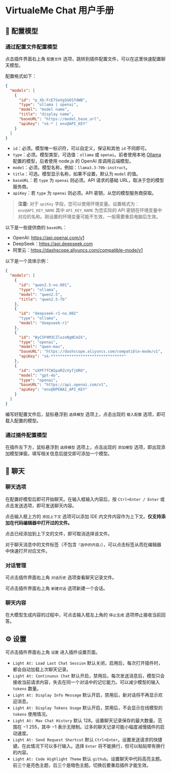 # VirtualeMe Chat 用户手册

## 📝 配置模型

### 通过配置文件配置模型

点击插件界面右上角 `配置文件` 选项，跳转到插件配置文件，可以在这里快速配置聊天模型。

配置格式如下：

```json
{
  "models": [
    {
      "id": "p_Xb-FcE7SeVgSG6SfdWB",
      "type": "ollama | openai",
      "model": "model name",
      "title": "display name",
      "baseURL": "https://model_base_url",
      "apiKey": "sk-* | env@API_KEY"
    }
  ]
}
```
- `id`：必须。模型唯一标识符，可以自定义，保证和其他 `id` 不同即可。
- `type`：必须。模型类型，可选值：`ollama` 或 `openai`。前者使用本地 [Ollama](https://github.com/ollama/ollama) 配置的模型，后者使用 node.js 的 OpenAI 库调用云端模型。
- `model`：必须。模型名称，例如：`llama3.3-70b-instruct`。
- `title`：可选。模型显示名称，如果不设置，默认为 `model` 的值。
- `baseURL`：若 `type` 为 `openai` 则必须。API 请求的基础 URL，取决于您的模型服务商。
- `apiKey`：若 `type` 为 `openai` 则必须。API 密钥，从您的模型服务商获取。

> **注意:** 对于 `apiKey` 字段，您可以使用环境变量。设置格式为：`env@API_KEY_NAME` 其中 `API_KEY_NAME` 为您实际的 API 密钥在环境变量中对应的名称。刚设置的环境变量可能不生效，一般需要重启电脑后生效。

以下是一些提供商的 `baseURL`：
- OpenAI: https://api.openai.com/v1
- DeepSeek：https://api.deepseek.com
- 阿里云：https://dashscope.aliyuncs.com/compatible-mode/v1

以下是一个具体示例：

```json
{
  "models": [
    {
      "id": "qwen2.5-no.001",
      "type": "ollama",
      "model": "qwen2.5",
      "title": "qwen2.5-7b"
    },
    {
      "id": "deepseek-r1-no.002"
      "type": "ollama",
      "model": "deepseek-r1"
    },
    {
      "id": "WyCSP4M3CZluzoNgNCm2k",
      "type": "openai",
      "model": "qwen-max",
      "baseURL": "https://dashscope.aliyuncs.com/compatible-mode/v1",
      "apiKey": "sk-********************************"
    },
    {
      "id": "uXPF7fCW2paRZcVyfjURO",
      "model": "gpt-4o",
      "type": "openai",
      "baseURL": "https://api.openai.com/v1",
      "apiKey": "env@OPENAI_API_KEY"
    }
  ]
}
```

编写好配置文件后，鼠标悬浮到 `选择模型` 选项上，点击出现的 `载入配置` 选项，即可载入配置的模型。

### 通过插件配置模型

在插件左下方，鼠标悬浮到 `选择模型` 选项上，点击出现的 `添加模型` 选项，即出现添加模型弹窗。填写相关信息后提交即可添加一个模型。

## 💬 聊天

### 聊天选项

在配置好模型后即可开始聊天。在输入框输入内容后，按 `Ctrl+Enter / Enter` 或点击发送选项，即可发送聊天内容。

点击输入框上方的 `添加上下文` 选项可以添加 IDE 内文件内容作为上下文。**仅支持添加在代码编辑器中打开过的文件。**

点击已经添加到上下文的文件，即可取消选择该文件。

对于聊天消息中的文件标签（不包含`『选中的内容』`），可以点击标签从而在编辑器中快速打开对应文件。

### 对话管理

可点击插件界面右上角 `对话历史` 选项查看聊天记录文件。

可点击插件界面右上角 `新建对话` 选项新建一个会话。

### 聊天内容

在大模型生成内容的过程中，可点击输入框左上角的 `停止生成` 选项停止接收当前回答。

## ⚙️ 设置

可点击插件界面右上角 `设置` 进入插件设置页面。

- `Light At: Load Last Chat Session` 默认关闭，启用后，每次打开插件时，都会自动加载上次聊天记录。
- `Light At: Continuous Chat` 默认开启，禁用后，每次发送消息后，模型只会接收当前请求内容，失去在同一个对话中的记忆能力。可以减少模型的输入 `tokens` 数量。
- `Light At: Display Info Message` 默认开启，禁用后，新对话将不再显示欢迎消息。
- `Light At: Display Tokens Usage` 默认开启，禁用后，不会显示在线模型的 `tokens` 使用情况。
- `Light At: Max Chat History` 默认 $128$。设置聊天记录保存的最大数量。范围在 $-1~255$，其中 $-1$ 表示无限制。过多的聊天记录可能小幅度减慢插件的启动速度。
- `Light At: Send Request Shortcut` 默认 `Ctrl+Enter`。设置发送请求的快捷键。在此情况下可以多行输入。选择 `Enter` 将不能换行，但可以粘贴带有换行的内容。
- `Light At: Code Highlight Theme` 默认 `github`。设置聊天中代码高亮主题。前三个是亮色主题，后三个是暗色主题。切换后要重启插件才能生效。